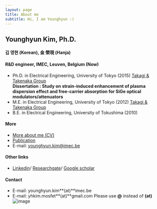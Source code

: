 ```yaml
---
layout: page
title: About me
subtitle: Hi, I am Younghyun :)
---
```


## Younghyun Kim, Ph.D.
#### 김 영현 (Korean), 金 榮現 (Hanja)
#### R&D engineer, IMEC, Leuven, Belgium (Now)
- Ph.D. in Electrical Engineering, University of Tokyo (2015) [Takagi & Takenaka Group](http://www.mosfet.k.u-tokyo.ac.jp/index-e.html)  
   **Dissertation : Study on strain-induced enhancement of plasma dispersion effect and free-carrier absorption for SiGe optical modulators/attenuators**
- M.E. in Electrical Engineering, University of Tokyo (2012) [Takagi & Takenaka Group](http://www.mosfet.k.u-tokyo.ac.jp/index-e.html)  
- B.E. in Electrical Engineering, University of Tokushima (2010)

#### More
- [More about me (CV)](https://yh2424.github.io/cv)  
- [Publication](https://yh2424.github.io/publication)  
- E-mail: younghyun.kim@imec.be

#### Other links
- [Linkedin](https://www.linkedin.com/in/younghyun-kim-6806b5119)/  [Researchgate](https://www.researchgate.net/profile/Younghyun_Kim4)/ [Google scholar](https://scholar.google.com/citations?user=-X-RZCgAAAAJ&hl=en)

#### Contact
- E-mail: younghyun.kim**(at)**imec.be
- E-mail: yhkim.mosfet**(at)**gmail.com
Please use **@** instead of **(at)** 
![image](https://user-images.githubusercontent.com/32427749/72687864-647b5880-3b02-11ea-958b-3324cf14382e.png)

